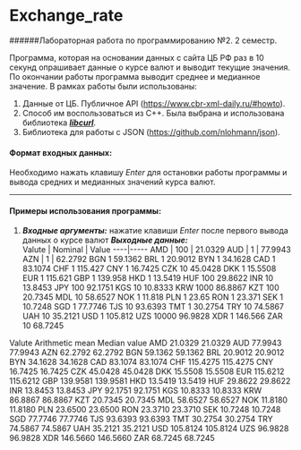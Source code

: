 # Exchange_rate
######Лабораторная работа по программированию №2. 2 семестр.

Программа, которая на основании данных с сайта ЦБ РФ раз в 10 секунд
опрашивает данные о курсе валют и выводит текущие значения.
По окончании работы программа выводит среднее и медианное значение.
В рамках работы были использованы:
1. Данные от ЦБ. Публичное API (https://www.cbr-xml-daily.ru/#howto).
2. Способ им воспользоваться из С++. Была выбрана и использована библиотека [___libcurl___](https://curl.se/libcurl/).
3. Библиотека для работы с JSON (https://github.com/nlohmann/json).

#### Формат входных данных:
Необходимо нажать клавишу _Enter_ для остановки работы программы и вывода средних и медианных значений курса валют.

---
#### Примеры использования программы:
1. ___Входные аргументы:___ нажатие клавиши _Enter_ после первого вывода данных о курсе валют
___Выходные данные:___  
Valute | Nominal | Value
----|-----
AMD   |  100  |    21.0329
AUD   |  1     |   77.9943
AZN   |  1     |   62.2792
BGN     1        59.1362
BRL     1        20.9012
BYN     1        34.1628
CAD     1        83.1074
CHF     1        115.427
CNY     1        16.7425
CZK     10       45.0428
DKK     1        15.5508
EUR     1        115.621
GBP     1        139.958
HKD     1        13.5419
HUF     100      29.8622
INR     10       13.8453
JPY     100      92.1751
KGS     10       10.8333
KRW     1000     86.8867
KZT     100      20.7345
MDL     10       58.6527
NOK     1        11.818
PLN     1        23.65
RON     1        23.371
SEK     1        10.7248
SGD     1        77.7746
TJS     10       93.6393
TMT     1        30.2754
TRY     10       74.5867
UAH     10       35.2121
USD     1        105.812
UZS     10000    96.9828
XDR     1        146.566
ZAR     10       68.7245

Valute  Arithmetic mean  Median value
AMD     21.0329          21.0329
AUD     77.9943          77.9943
AZN     62.2792          62.2792
BGN     59.1362          59.1362
BRL     20.9012          20.9012
BYN     34.1628          34.1628
CAD     83.1074          83.1074
CHF     115.4275         115.4275
CNY     16.7425          16.7425
CZK     45.0428          45.0428
DKK     15.5508          15.5508
EUR     115.6212         115.6212
GBP     139.9581         139.9581
HKD     13.5419          13.5419
HUF     29.8622          29.8622
INR     13.8453          13.8453
JPY     92.1751          92.1751
KGS     10.8333          10.8333
KRW     86.8867          86.8867
KZT     20.7345          20.7345
MDL     58.6527          58.6527
NOK     11.8180          11.8180
PLN     23.6500          23.6500
RON     23.3710          23.3710
SEK     10.7248          10.7248
SGD     77.7746          77.7746
TJS     93.6393          93.6393
TMT     30.2754          30.2754
TRY     74.5867          74.5867
UAH     35.2121          35.2121
USD     105.8124         105.8124
UZS     96.9828          96.9828
XDR     146.5660         146.5660
ZAR     68.7245          68.7245